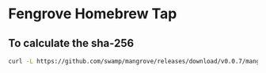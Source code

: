 # Fengrove Homebrew Tap

## To calculate the sha-256

```sh
curl -L https://github.com/swamp/mangrove/releases/download/v0.0.7/mangrove-darwin-x86_64.tar.gz | shasum -a 256
```
